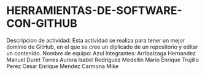 # HERRAMIENTAS-DE-SOFTWARE-CON-GITHUB
Descripcion de actividad: Esta actividad se realiza para tener un mejor dominio de GitHub, en el que se cree un diplicado de un repositorio y editar un contenido.
Nombre de equipo: Azul
Integrantes:
Arribalzaga Hernandez Manuel
Duret Torres Aurora Isabel
Rodriguez Medellin Mario Enrique
Trujillo Perez Cesar Enrique
Mendez Carmona Mike
